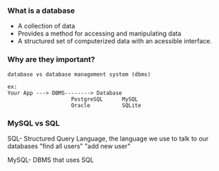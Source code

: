 ### What is a database
- A collection of data
- Provides a method for accessing and manipulating data
- A structured set of computerized data with an acessible interface.
### Why are they important?

	database vs database management system (dbms)
	
	ex:
	Your App ---> DBMS--------> Database
						PostgreSQL		MySQL
						Oracle			SQLite

### MySQL vs SQL
SQL- Structured Query Language, the language we use to talk to our databases
		"find all users" "add new user"
		
MySQL- DBMS that uses SQL
